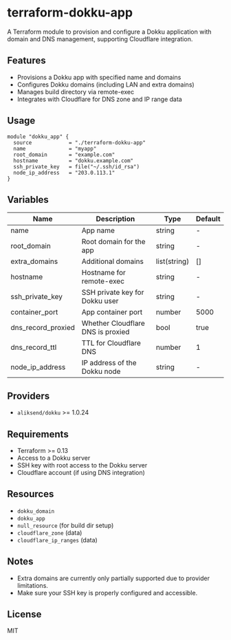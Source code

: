 # terraform-dokku-app

A Terraform module to provision and configure a Dokku application with domain and DNS management, supporting Cloudflare integration.

## Features
- Provisions a Dokku app with specified name and domains
- Configures Dokku domains (including LAN and extra domains)
- Manages build directory via remote-exec
- Integrates with Cloudflare for DNS zone and IP range data

## Usage
```hcl
module "dokku_app" {
  source            = "./terraform-dokku-app"
  name              = "myapp"
  root_domain       = "example.com"
  hostname          = "dokku.example.com"
  ssh_private_key   = file("~/.ssh/id_rsa")
  node_ip_address   = "203.0.113.1"
}
```

## Variables
| Name                | Description                                | Type         | Default   |
|---------------------|--------------------------------------------|--------------|-----------|
| name                | App name                                   | string       | -         |
| root_domain         | Root domain for the app                    | string       | -         |
| extra_domains       | Additional domains                         | list(string) | []        |
| hostname            | Hostname for remote-exec                   | string       | -         |
| ssh_private_key     | SSH private key for Dokku user             | string       | -         |
| container_port      | App container port                         | number       | 5000      |
| dns_record_proxied  | Whether Cloudflare DNS is proxied          | bool         | true      |
| dns_record_ttl      | TTL for Cloudflare DNS                     | number       | 1         |
| node_ip_address     | IP address of the Dokku node               | string       | -         |

## Providers
- `aliksend/dokku` >= 1.0.24

## Requirements
- Terraform >= 0.13
- Access to a Dokku server
- SSH key with root access to the Dokku server
- Cloudflare account (if using DNS integration)

## Resources
- `dokku_domain`
- `dokku_app`
- `null_resource` (for build dir setup)
- `cloudflare_zone` (data)
- `cloudflare_ip_ranges` (data)

## Notes
- Extra domains are currently only partially supported due to provider limitations.
- Make sure your SSH key is properly configured and accessible.

## License
MIT
